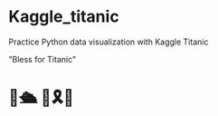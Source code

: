 # Kaggle_titanic
Practice Python data visualization with Kaggle Titanic
<p>"Bless for Titanic"</p>
<h1>🌊🛳 🌊🎗🌹 </h1>
